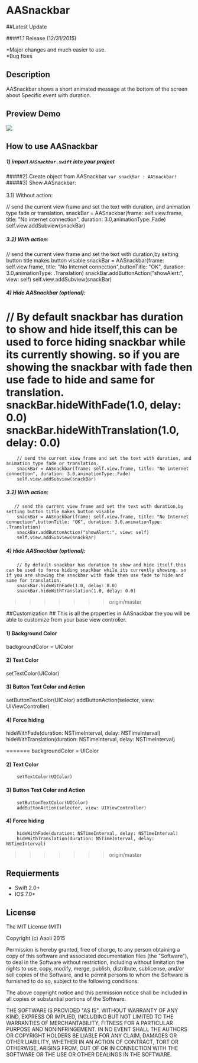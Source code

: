# AASnackbar

##Latest Update

####1.1 Release (12/31/2015)

*Major changes and much easier to use.<br/>
*Bug fixes

## Description
AASnackbar shows a short animated message at the bottom of the screen about Specific event with duration.

## Preview Demo
<img src="https://lh3.googleusercontent.com/qf4BcHD1IgXcQ-NQw4Vx4PwMsyxvgdaGyzgmYZKTKZO7i1V2LHmEUw=w373-h642-p-b1-c0x00999999">

## How to use AASnackbar ##
##### 1) import ```AASnackbar.swift``` into your project <br/>
#####2) Create object from AASnackbar ```var snackBar : AASnackbar!``` <br/>
#####3) Show AASnackbar:<br/><br/>     3.1) Without action:<br/>

// send the current view frame and set the text with duration, and animation type fade or translation.
snackBar = AASnackbar(frame: self.view.frame, title: "No internet connection", duration: 3.0,animationType:.Fade)
self.view.addSubview(snackBar)

##### 3.2) With action:<br/> 

// send the current view frame and set the text with duration,by setting button title makes button visable
snackBar = AASnackbar(frame: self.view.frame, title: "No Internet connection",buttonTitle: "OK", duration: 3.0,animationType: .Translation)
snackBar.addButtonAction("showAlert:", view: self)
self.view.addSubview(snackBar)

##### 4) Hide AASnackbar (optional):<br/> 

// By default snackbar has duration to show and hide itself,this can be used to force hiding snackbar while its currently showing. so if you are showing the snackbar with fade then use fade to hide and same for translation.
snackBar.hideWithFade(1.0, delay: 0.0)
snackBar.hideWithTranslation(1.0, delay: 0.0)
=======
        // send the current view frame and set the text with duration, and animation type fade or translation.
        snackBar = AASnackbar(frame: self.view.frame, title: "No internet connection", duration: 3.0,animationType:.Fade)
        self.view.addSubview(snackBar)
        
##### 3.2) With action:<br/> 

       // send the current view frame and set the text with duration,by setting button title makes button visable
        snackBar = AASnackbar(frame: self.view.frame, title: "No Internet connection",buttonTitle: "OK", duration: 3.0,animationType: .Translation)
        snackBar.addButtonAction("showAlert:", view: self)
        self.view.addSubview(snackBar)
        
##### 4) Hide AASnackbar (optional):<br/> 

        // By default snackbar has duration to show and hide itself,this can be used to force hiding snackbar while its currently showing. so if you are showing the snackbar with fade then use fade to hide and same for translation.
        snackBar.hideWithFade(1.0, delay: 0.0)
        snackBar.hideWithTranslation(1.0, delay: 0.0)
>>>>>>> origin/master

##Customization ##
This is all the properties in AASnackbar the you will be able to customize from your base view controller.

#### 1) Background Color<br/>
backgroundColor = UIColor

#### 2) Text Color<br/>
setTextColor(UIColor)

#### 3) Button Text Color and Action<br/>
setButtonTextColor(UIColor)
addButtonAction(selector, view: UIViewController)

#### 4) Force hiding<br/>
hideWithFade(duration: NSTimeInterval, delay: NSTimeInterval)
hideWithTranslation(duration: NSTimeInterval, delay: NSTimeInterval)

=======
        backgroundColor = UIColor
        
#### 2) Text Color<br/>
        setTextColor(UIColor)
        
#### 3) Button Text Color and Action<br/>
        setButtonTextColor(UIColor)
        addButtonAction(selector, view: UIViewController)

#### 4) Force hiding<br/>
        hideWithFade(duration: NSTimeInterval, delay: NSTimeInterval)
        hideWithTranslation(duration: NSTimeInterval, delay: NSTimeInterval)
        
>>>>>>> origin/master
## Requierments ##
* Swift 2.0+
* IOS 7.0+

## License ##

The MIT License (MIT)

Copyright (c) AaoIi 2015

Permission is hereby granted, free of charge, to any person obtaining a copy of this software and associated documentation files (the "Software"), to deal in the Software without restriction, including without limitation the rights to use, copy, modify, merge, publish, distribute, sublicense, and/or sell copies of the Software, and to permit persons to whom the Software is furnished to do so, subject to the following conditions:

The above copyright notice and this permission notice shall be included in all copies or substantial portions of the Software.

THE SOFTWARE IS PROVIDED "AS IS", WITHOUT WARRANTY OF ANY KIND, EXPRESS OR IMPLIED, INCLUDING BUT NOT LIMITED TO THE WARRANTIES OF MERCHANTABILITY, FITNESS FOR A PARTICULAR PURPOSE AND NONINFRINGEMENT. IN NO EVENT SHALL THE AUTHORS OR COPYRIGHT HOLDERS BE LIABLE FOR ANY CLAIM, DAMAGES OR OTHER LIABILITY, WHETHER IN AN ACTION OF CONTRACT, TORT OR OTHERWISE, ARISING FROM, OUT OF OR IN CONNECTION WITH THE SOFTWARE OR THE USE OR OTHER DEALINGS IN THE SOFTWARE.
